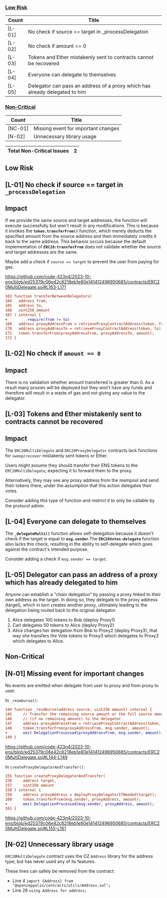 ### [Low Risk](notion://www.notion.so/Dopex-Code4rena-d041b7f9146846c78801ff8cc7f30cd3?p=6c3270398be04527a2cdf446b9bbd785&pm=s#low-risk)

| Count | Title |
| --- | --- |
| [L-01] | No check if source == target in _processDelegation |
| [L-02] | No check if amount == 0 |
| [L-03] | Tokens and Ether mistakenly sent to contracts cannot be recovered |
| [L-04] | Everyone can delegate to themselves |
| [L-05] | Delegator can pass an address of a proxy which has already delegated to him |

### [Non-Critical](notion://www.notion.so/Dopex-Code4rena-d041b7f9146846c78801ff8cc7f30cd3?p=6c3270398be04527a2cdf446b9bbd785&pm=s#non-critical)

| Count | Title |
| --- | --- |
| [NC-01] | Missing event for important changes |
| [N-02] | Unnecessary library usage |

| Total Non-Critical Issues | 2 |
| --- | --- |

## Low Risk

## [L-01] No check if source == target in `_processDelegation`

## Impact

If we provide the same source and target addresses, the function will execute successfully but won't result in any modifications.
This is because it invokes the **`token.transferFrom()`** function, which merely deducts the specified amount from the source address and then immediately credits it back to the same address. This behavior occurs because the default implementation of **`ERC20:transferFrom`** does not validate whether the source and target addresses are the same.

Maybe add a check if `source == target` to prevent the user from paying for gas.

https://github.com/code-423n4/2023-10-ens/blob/ed25379c06e42c8218eb1e80e141412496950685/contracts/ERC20MultiDelegate.sol#L163-L171

```diff
163	function transferBetweenDelegators(
164	  address from,
165	  address to,
166	  uint256 amount
167	) internal {
+         require(from != to)
169	  address proxyAddressFrom = retrieveProxyContractAddress(token, from);
170	  address proxyAddressTo = retrieveProxyContractAddress(token, to);
171	  token.transferFrom(proxyAddressFrom, proxyAddressTo, amount);
172	}
```

## [L-02] No check if `amount == 0`

## Impact

There is no validation whether amount transferred is greater than 0. As a result many proxies will be deployed but they won’t have any funds and therefore will result in a waste of gas and not giving any value to the delegator.

## [L-03] **Tokens and Ether mistakenly sent to contracts cannot be recovered**

## Impact

The `ERC20MultiDelegate` and `ERC20ProxyDelegator` contracts lack functions for `sweep/recover` mistakenly sent tokens or Ether.

Users might assume they should transfer their ENS tokens to the `ERC20MultiDelegate`, expecting it to forward them to the proxy.

Alternatively, they may see any proxy address from the mempool and send their tokens there, under the assumption that this action delegates their votes.

Consider adding this type of function and restrict it to only be callable by the protocol admin.

## [L-04] Everyone can delegate to themselves

The **`_delegateMulti()`** function allows self-delegation because it doesn't check if the target is equal to **`msg.sender`**.The **`ERC20Votes:delegate`** function also lacks this check, resulting in the ability to self-delegate which goes against the contract's intended purpose.

Consider adding a check if `msg.sender == target`.

## [L-05] Delegator can pass an address of a proxy which has already delegated to him

Anyone can establish a "chain delegation" by passing a proxy linked to their own address as the target. In doing so, they delegate to the proxy address (target), which in turn creates another proxy, ultimately leading to the delegation being routed back to the original delegator.

1. Alice delegates 100 tokens to Bob (deploy Proxy1)
2. Carl delegates 50 tokens to Alice (deploy Proxy2)
3. Alice changes her delegation from Bob to Proxy2 (deploy Proxy3), that way she transfers the Vote tokens to Proxy3 which delegates to Proxy2 which delegates to Alice.

## Non-Critical

## **[N‑01]** Missing event for important changes

No events are emitted when delegate from user to proxy and from proxy to user.

In `_reimburse()`:

```diff
144 function _reimburse(address source, uint256 amount) internal {
145     // Transfer the remaining source amount or the full source amount
146     // (if no remaining amount) to the delegator
147     address proxyAddressFrom = retrieveProxyContractAddress(token, source);
148     token.transferFrom(proxyAddressFrom, msg.sender, amount);
+       emit DelegationProcessed(proxyAddressFrom, msg.sender, amount);
149 }
```

https://github.com/code-423n4/2023-10-ens/blob/ed25379c06e42c8218eb1e80e141412496950685/contracts/ERC20MultiDelegate.sol#L144-L149

In `createProxyDelegatorAndTransfer()`:

```diff
155 function createProxyDelegatorAndTransfer(
156     address target,
157     uint256 amount
158 ) internal {
159     address proxyAddress = deployProxyDelegatorIfNeeded(target);
160     token.transferFrom(msg.sender, proxyAddress, amount);
+       emit DelegationProcessed(msg.sender, proxyAddress, amount);
161 }
```

https://github.com/code-423n4/2023-10-ens/blob/ed25379c06e42c8218eb1e80e141412496950685/contracts/ERC20MultiDelegate.sol#L155-L161

## [N-02] Unnecessary library usage

`ERC20MultiDelegate` contract uses the OZ `Address` library for the address type, but has never used any of its features.

These lines can safely be removed from the contract:

- Line 4 `import {Address} from "@openzeppelin/contracts/utils/Address.sol";`
- Line 26 `using Address for address;`